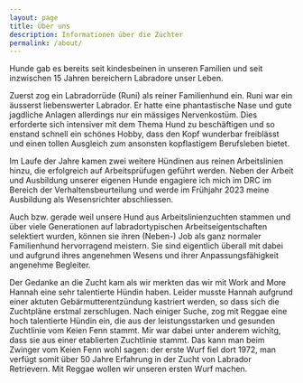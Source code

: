 ```yaml
---
layout: page
title: Über uns
description: Informationen über die Züchter
permalink: /about/
---
```


Hunde gab es bereits seit kindesbeinen in unseren Familien und seit inzwischen 15 Jahren bereichern Labradore unser Leben. 

Zuerst zog ein Labradorrüde (Runi) als reiner Familienhund ein. Runi war ein äusserst liebenswerter Labrador. Er hatte eine phantastische Nase und gute jagdliche Anlagen allerdings nur ein mässiges Nervenkostüm. Dies erforderte sich intensiver mit dem Thema Hund zu beschäftigen und so enstand schnell ein schönes Hobby, dass den Kopf wunderbar freiblässt und einen tollen Ausgleich zum ansonsten kopflastigem Berufsleben bietet.

Im Laufe der Jahre kamen zwei weitere Hündinen aus reinen Arbeitslinien hinzu, die erfolgreich auf Arbeitsprüfugen geführt werden. Neben der Arbeit und Ausbildung unserer eigenen Hunde engagiere ich mich im DRC im Bereich der Verhaltensbeurteilung und werde im Frühjahr 2023 meine Ausbildung als Wesensrichter abschliessen.

Auch bzw. gerade weil unsere Hund aus Arbeitslinienzuchten stammen und über viele Generationen auf labradortypischen Arbeitseigentschaften selektiert wurden, können sie ihren (Neben-) Job als ganz normaler Familienhund hervorragend meistern. Sie sind eigentlich überall mit dabei und aufgrund ihres angenehmen Wesens und ihrer Anpassungsfähigkeit angenehme Begleiter.  

Der Gedanke an die Zucht kam als wir merkten das wir mit Work and More Hannah eine sehr talentierte Hündin haben. Leider musste Hannah aufgrund einer aktuten Gebärmutterentzündung kastriert werden, so dass sich die Zuchtpläne erstmal zerschlugen. 
Nach einiger Suche, zog mit Reggae eine hoch talentierte Hündin ein, die aus der leistungsstarken und gesunden Zuchtlinie vom Keien Fenn stammt. Mir war dabei unter anderem wichitg, dass sie aus einer etablierten Zuchtlinie stammt. Das kann man beim Zwinger vom Keien Fenn wohl sagen: der erste Wurf fiel dort 1972, man verfügt somit über 50 Jahre Erfahrung in der Zucht von Labrador Retrievern.
Mit Reggae wollen wir unseren ersten Wurf machen.
